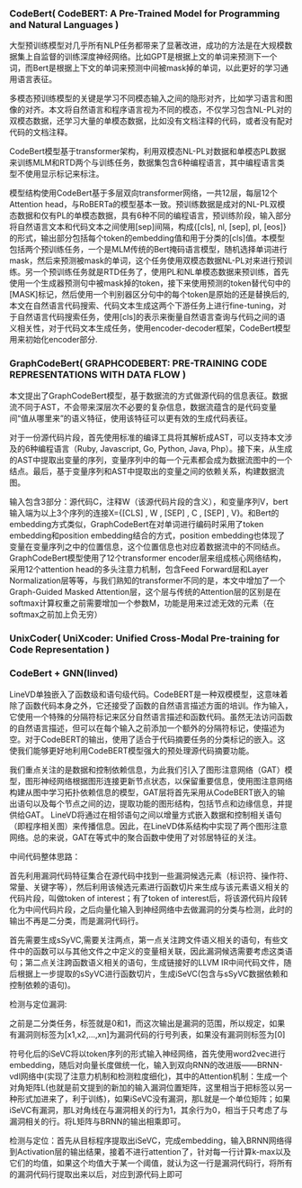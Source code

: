 ### CodeBert( CodeBERT: A Pre-Trained Model for Programming and Natural Languages )

大型预训练模型对几乎所有NLP任务都带来了显著改进，成功的方法是在大规模数据集上自监督的训练深度神经网络。比如GPT是根据上文的单词来预测下一个词，而Bert是根据上下文的单词来预测中间被mask掉的单词，以此更好的学习通用语言表征。

多模态预训练模型的关键是学习不同模态输入之间的隐形对齐，比如学习语言和图像的对齐。本文将自然语言和程序语言视为不同的模态，不仅学习包含NL-PL对的双模态数据，还学习大量的单模态数据，比如没有文档注释的代码，或者没有配对代码的文档注释。

CodeBert模型基于transformer架构，利用双模态NL-PL对数据和单模态PL数据来训练MLM和RTD两个与训练任务，数据集包含6种编程语言，其中编程语言类型不使用显示标记来标注。

模型结构使用CodeBert基于多层双向transformer网络，一共12层，每层12个Attention head，与RoBERTa的模型基本一致。预训练数据是成对的NL-PL双模态数据和仅有PL的单模态数据，具有6种不同的编程语言，预训练阶段，输入部分将自然语言文本和代码文本之间使用[sep]间隔，构成{[cls], nl, [sep], pl, [eos]}的形式，输出部分包括每个token的embedding值和用于分类的[cls]值。本模型包括两个预训练任务，一个是MLM传统的Bert掩码语言模型，随机选择单词进行mask，然后来预测被mask的单词，这个任务使用双模态数据NL-PL对来进行预训练。另一个预训练任务就是RTD任务了，使用PL和NL单模态数据来预训练，首先使用一个生成器预测句中被mask掉的token，接下来使用预测的token替代句中的[MASK]标记，然后使用一个判别器区分句中的每个token是原始的还是替换后的,本文在自然语言代码搜索、代码文本生成这两个下游任务上进行fine-tuning，对于自然语言代码搜索任务，使用[cls]的表示来衡量自然语言查询与代码之间的语义相关性，对于代码文本生成任务，使用encoder-decoder框架，CodeBert模型用来初始化encoder部分.

### GraphCodeBert( GRAPHCODEBERT: PRE-TRAINING CODE REPRESENTATIONS WITH DATA FLOW  )

本文提出了GraphCodeBert模型，基于数据流的方式做源代码的信息表征。数据流不同于AST，不会带来深层次不必要的复杂信息，数据流蕴含的是代码变量间“值从哪里来”的语义特征，使用该特征可以更有效的生成代码表征。

对于一份源代码片段，首先使用标准的编译工具将其解析成AST，可以支持本文涉及的6种编程语言（Ruby, Javascript, Go, Python, Java, Php）。接下来，从生成的AST中提取出变量的序列，变量序列中的每一个元素都会成为数据流图中的一个结点。最后，基于变量序列和AST中提取出的变量之间的依赖关系，构建数据流图。

输入包含3部分：源代码C，注释W（该源代码片段的含义），和变量序列V，bert输入端为以上3个序列的连接X={[CLS] , W , [SEP] , C , [SEP] , V}。和Bert的embedding方式类似，GraphCodeBert在对单词进行编码时采用了token embedding和position embedding结合的方式，position embedding也体现了变量在变量序列之中的位置信息，这个位置信息也对应着数据流中的不同结点。GraphCodeBert模型使用了12个transformer encoder层来组成核心网络结构，采用12个attention head的多头注意力机制，包含Feed Forward层和Layer Normalization层等等，与我们熟知的transformer不同的是，本文中增加了一个Graph-Guided Masked Attention层，这个层与传统的Attention层的区别是在softmax计算权重之前需要增加一个参数M，功能是用来过滤无效的元素（在softmax之前加上负无穷）

### UnixCoder( UniXcoder: Unified Cross-Modal Pre-training for Code Representation )





### CodeBert + GNN(linved)

LineVD单独嵌入了函数级和语句级代码。CodeBERT是一种双模模型，这意味着除了函数代码本身之外，它还接受了函数的自然语言描述方面的培训。作为输入，它使用一个特殊的分隔符标记来区分自然语言描述和函数代码。虽然无法访问函数的自然语言描述，但可以在每个输入之前添加一个额外的分隔符标记，使描述为空。对于CodeBERT的输出，使用了适合于代码摘要任务的分类标记的嵌入。这使我们能够更好地利用CodeBERT模型强大的预处理源代码摘要功能。

我们重点关注的是数据和控制依赖信息，为此我们引入了图形注意网络（GAT）模型，图形神经网络根据图形连接更新节点状态，以保留重要信息，使用图注意网络构建从图中学习拓扑依赖信息的模型，GAT层将首先采用从CodeBERT嵌入的输出语句以及每个节点之间的边，提取功能的图形结构，包括节点和边缘信息，并提供给GAT。
LineVD将通过在相邻语句之间以增量方式嵌入数据和控制相关语句（即程序相关图）来传播信息。因此，在LineVD体系结构中实现了两个图形注意网络。总的来说，GAT在等式中的聚合函数中使用了对邻居特征的关注。



中间代码整体思路：

首先利用漏洞代码特征集合在源代码中找到一些漏洞候选元素（标识符、操作符、常量、关键字等），然后利用该候选元素进行函数切片来生成与该元素语义相关的代码片段，叫做token of interest；有了token of interest后，将该源代码片段转化为中间代码片段，之后向量化输入到神经网络中去做漏洞的分类与检测，此时的输出不再是二分类，而是漏洞代码行。

首先需要生成sSyVC,需要关注两点，第一点关注跨文件语义相关的语句，有些文件中的函数可以与其他文件之中定义的变量相关联，因此漏洞候选需要考虑这类语句；第二点关注跨函数语义相关的语句，生成链接好的LLVM IR中间代码文件，随后根据上一步提取的sSyVC进行函数切片，生成iSeVC(包含与sSyVC数据依赖和控制依赖的语句)。

检测与定位漏洞:

之前是二分类任务，标签就是0和1，而这次输出是漏洞的范围，所以规定，如果有漏洞则标签为[x1,x2,...,xn]为漏洞代码的行号列表，如果没有漏洞则标签为[0]

符号化后的iSeVC将以token序列的形式输入神经网络，首先使用word2vec进行embedding，随后对向量长度做统一化，输入到双向RNN的改进版——BRNN-vdl网络中(实现了注意力机制和检测粒度细化)，其中的Attention机制：生成一个对角矩阵L(也就是前文提到的新加的输入漏洞位置矩阵，这里相当于把标签以另一种形式加进来了，利于训练)，如果iSeVC没有漏洞，那L就是一个单位矩阵；如果iSeVC有漏洞，那L对角线在与漏洞相关的行为1，其余行为0，相当于只考虑了与漏洞相关的行。将L矩阵与BRNN的输出相乘即可。

检测与定位：首先从目标程序提取出iSeVC，完成embedding，输入BRNN网络得到Activation层的输出结果，接着不进行attention了，针对每一行计算k-max以及它们的均值，如果这个均值大于某一个阈值，就认为这一行是漏洞代码行，将所有的漏洞代码行提取出来以后，对应到源代码上即可

